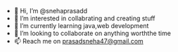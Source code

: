 - 👋 Hi, I’m @snehaprasadd
- 👀 I’m interested in collabrating and creating stuff
- 🌱 I’m currently learning java,web development
- 💞️ I’m looking to collaborate on anything worththe time
- 📫 Reach me on prasadsneha47@gmail.com
